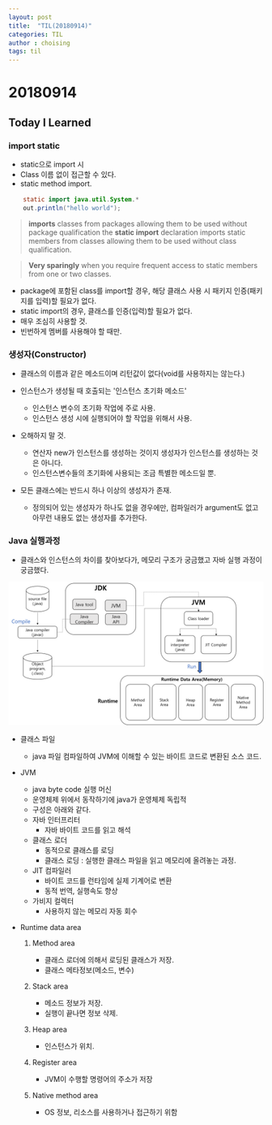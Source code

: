 ```yaml
---
layout: post
title:  "TIL(20180914)"
categories: TIL
author : choising
tags: til
---
```


# 20180914

## Today I Learned

### import static
- static으로 import 시
- Class 이름 없이 접근할 수 있다.
- static method import.

```java
    static import java.util.System.*
    out.println("hello world");
```

>**imports** classes from packages
>allowing them to be used without package qualification
>the **static import** declaration imports static members from classes 
>allowing them to be used without class qualification.

>**Very sparingly**
>when you require frequent access to static members from one or two classes. 

- package에 포함된 class를 import할 경우, 해당 클래스 사용 시 패키지 인증(패키지를 입력)할 필요가 없다.
- static import의 경우, 클래스를 인증(입력)할 필요가 없다.
- 매우 조심히 사용할 것.
- 빈번하게 멤버를 사용해야 할 때만.

### 생성자(Constructor)
- 클래스의 이름과 같은 메소드이며 리턴값이 없다(void를 사용하지는 않는다.)

- 인스턴스가 생성될 때 호출되는 '인스턴스 초기화 메소드'
    - 인스턴스 변수의 초기화 작업에 주로 사용.
    - 인스턴스 생성 시에 실행되어야 할 작업을 위해서 사용.

- 오해하지 말 것.
    - 연산자 new가 인스턴스를 생성하는 것이지 생성자가 인스턴스를 생성하는 것은 아니다.
    - 인스턴스변수들의 초기화에 사용되는 조금 특별한 메소드일 뿐.

- 모든 클래스에는 반드시 하나 이상의 생성자가 존재.
    - 정의되어 있는 생성자가 하나도 없을 경우에만, 컴파일러가 argument도 없고 아무런 내용도 없는 생성자를 추가한다.

### Java 실행과정
- 클래스와 인스턴스의 차이를 찾아보다가, 메모리 구조가 궁금했고 자바 실행 과정이 궁금했다.

![java](https://github.com/Oraindrop/oraindrop.github.io/blob/master/assets/_img/javaruntime.png?raw=true)

- 클래스 파일
    - java 파일 컴파일하여 JVM에 이해할 수 있는 바이트 코드로 변환된 소스 코드.

- JVM
    - java byte code 실행 머신
    - 운영체제 위에서 동작하기에 java가 운영체제 독립적
    - 구성은 아래와 같다.
    - 자바 인터프리터
        - 자바 바이트 코드를 읽고 해석
    - 클래스 로더
        - 동적으로 클래스를 로딩
        - 클래스 로딩 : 실행한 클래스 파일을 읽고 메모리에 올려놓는 과정.        
    - JIT 컴파일러
        - 바이트 코드를 런타임에 실제 기계어로 변환
        - 동적 번역, 실행속도 향상
    - 가비지 컬렉터
        - 사용하지 않는 메모리 자동 회수

- Runtime data area

    1. Method area
        - 클래스 로더에 의해서 로딩된 클래스가 저장.
        - 클래스 메타정보(메소드, 변수)
        
    2. Stack area
        - 메소드 정보가 저장.
        - 실행이 끝나면 정보 삭제.

    3. Heap area
        - 인스턴스가 위치.

    4. Register area
        - JVM이 수행할 명령어의 주소가 저장

    5. Native method area
        - OS 정보, 리소스를 사용하거나 접근하기 위함
